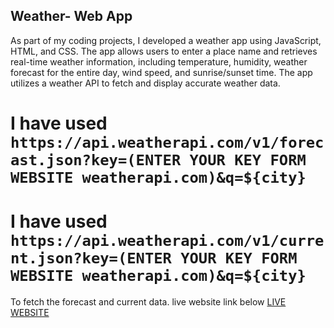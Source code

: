 ## Weather- Web App
As part of my coding projects, I developed a weather app using JavaScript, HTML, and CSS. The app allows users to enter a place name and retrieves real-time weather information, including temperature, humidity, weather forecast for the entire day, wind speed, and sunrise/sunset time. The app utilizes a weather API to fetch and display accurate weather data.
# I have used  `https://api.weatherapi.com/v1/forecast.json?key=(ENTER YOUR KEY FORM WEBSITE weatherapi.com)&q=${city}`
# I have used  `https://api.weatherapi.com/v1/current.json?key=(ENTER YOUR KEY FORM WEBSITE weatherapi.com)&q=${city}`
To fetch the forecast and current data.
live website link below
 [LIVE WEBSITE](https://weather-web52.netlify.app/)